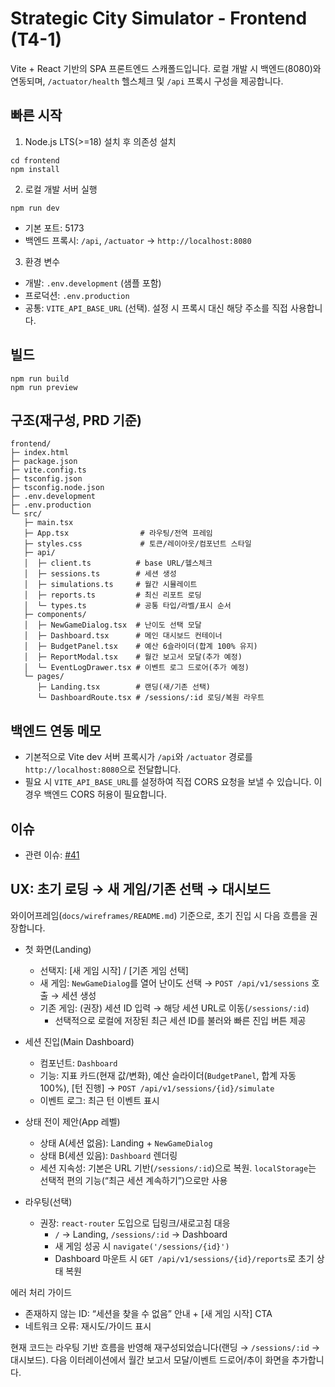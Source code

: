 # Strategic City Simulator - Frontend (T4-1)

Vite + React 기반의 SPA 프론트엔드 스캐폴드입니다. 로컬 개발 시 백엔드(8080)와 연동되며, `/actuator/health` 헬스체크 및 `/api` 프록시 구성을 제공합니다.

## 빠른 시작

1) Node.js LTS(>=18) 설치 후 의존성 설치
```
cd frontend
npm install
```

2) 로컬 개발 서버 실행
```
npm run dev
```
- 기본 포트: 5173
- 백엔드 프록시: `/api`, `/actuator` → `http://localhost:8080`

3) 환경 변수
- 개발: `.env.development` (샘플 포함)
- 프로덕션: `.env.production`
- 공통: `VITE_API_BASE_URL` (선택). 설정 시 프록시 대신 해당 주소를 직접 사용합니다.

## 빌드
```
npm run build
npm run preview
```

## 구조(재구성, PRD 기준)
```
frontend/
├─ index.html
├─ package.json
├─ vite.config.ts
├─ tsconfig.json
├─ tsconfig.node.json
├─ .env.development
├─ .env.production
└─ src/
   ├─ main.tsx
   ├─ App.tsx                # 라우팅/전역 프레임
   ├─ styles.css             # 토큰/레이아웃/컴포넌트 스타일
   ├─ api/
   │  ├─ client.ts          # base URL/헬스체크
   │  ├─ sessions.ts        # 세션 생성
   │  ├─ simulations.ts     # 월간 시뮬레이트
   │  ├─ reports.ts         # 최신 리포트 로딩
   │  └─ types.ts           # 공통 타입/라벨/표시 순서
   ├─ components/
   │  ├─ NewGameDialog.tsx  # 난이도 선택 모달
   │  ├─ Dashboard.tsx      # 메인 대시보드 컨테이너
   │  ├─ BudgetPanel.tsx    # 예산 6슬라이더(합계 100% 유지)
   │  ├─ ReportModal.tsx    # 월간 보고서 모달(추가 예정)
   │  └─ EventLogDrawer.tsx # 이벤트 로그 드로어(추가 예정)
   └─ pages/
      ├─ Landing.tsx        # 랜딩(새/기존 선택)
      └─ DashboardRoute.tsx # /sessions/:id 로딩/복원 라우트
```

## 백엔드 연동 메모
- 기본적으로 Vite dev 서버 프록시가 `/api`와 `/actuator` 경로를 `http://localhost:8080`으로 전달합니다.
- 필요 시 `VITE_API_BASE_URL`를 설정하여 직접 CORS 요청을 보낼 수 있습니다. 이 경우 백엔드 CORS 허용이 필요합니다.

## 이슈
- 관련 이슈: [#41](https://github.com/sonegy/strategic-city-simulator/issues/41)

## UX: 초기 로딩 → 새 게임/기존 선택 → 대시보드
와이어프레임(`docs/wireframes/README.md`) 기준으로, 초기 진입 시 다음 흐름을 권장합니다.

- 첫 화면(Landing)
  - 선택지: [새 게임 시작] / [기존 게임 선택]
  - 새 게임: `NewGameDialog`를 열어 난이도 선택 → `POST /api/v1/sessions` 호출 → 세션 생성
  - 기존 게임: (권장) 세션 ID 입력 → 해당 세션 URL로 이동(`/sessions/:id`)
    - 선택적으로 로컬에 저장된 최근 세션 ID를 불러와 빠른 진입 버튼 제공

- 세션 진입(Main Dashboard)
  - 컴포넌트: `Dashboard`
  - 기능: 지표 카드(현재 값/변화), 예산 슬라이더(`BudgetPanel`, 합계 자동 100%), [턴 진행] → `POST /api/v1/sessions/{id}/simulate`
  - 이벤트 로그: 최근 턴 이벤트 표시

- 상태 전이 제안(App 레벨)
  - 상태 A(세션 없음): Landing + `NewGameDialog`
  - 상태 B(세션 있음): `Dashboard` 렌더링
  - 세션 지속성: 기본은 URL 기반(`/sessions/:id`)으로 복원. `localStorage`는 선택적 편의 기능(“최근 세션 계속하기”)으로만 사용

- 라우팅(선택)
  - 권장: `react-router` 도입으로 딥링크/새로고침 대응
    - `/` → Landing, `/sessions/:id` → Dashboard
    - 새 게임 성공 시 `navigate('/sessions/{id}')`
    - Dashboard 마운트 시 `GET /api/v1/sessions/{id}/reports`로 초기 상태 복원

 에러 처리 가이드
 - 존재하지 않는 ID: “세션을 찾을 수 없음” 안내 + [새 게임 시작] CTA
 - 네트워크 오류: 재시도/가이드 표시

현재 코드는 라우팅 기반 흐름을 반영해 재구성되었습니다(랜딩 → `/sessions/:id` → 대시보드). 다음 이터레이션에서 월간 보고서 모달/이벤트 드로어/추이 화면을 추가합니다.
